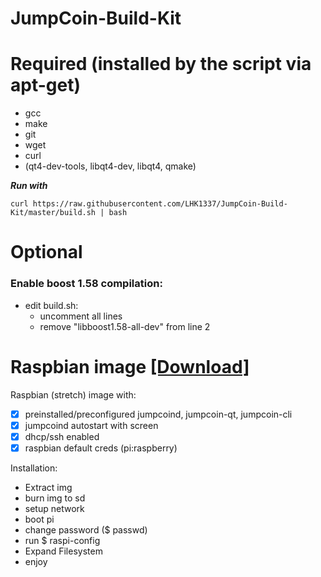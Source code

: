 # JumpCoin-Build-Kit

# Required (installed by the script via apt-get)
- gcc
- make
- git
- wget
- curl
- (qt4-dev-tools, libqt4-dev, libqt4, qmake)


***Run with***

```
curl https://raw.githubusercontent.com/LHK1337/JumpCoin-Build-Kit/master/build.sh | bash
```


# Optional
### Enable boost 1.58 compilation:
- edit build.sh:
  - uncomment all lines
  - remove "libboost1.58-all-dev" from line 2
    

# Raspbian image [\[Download\]](https://github.com/LHK1337/JumpCoin-Build-Kit/raw/master/RaspbianStretch_Jumpcoin_051218.tar.xz)
Raspbian (stretch) image with:
- [x] preinstalled/preconfigured jumpcoind, jumpcoin-qt, jumpcoin-cli
- [x] jumpcoind autostart with screen
- [x] dhcp/ssh enabled
- [x] raspbian default creds (pi:raspberry)

Installation:
- Extract img
- burn img to sd
- setup network
- boot pi
- change password ($ passwd)
- run $ raspi-config
- Expand Filesystem
- enjoy
